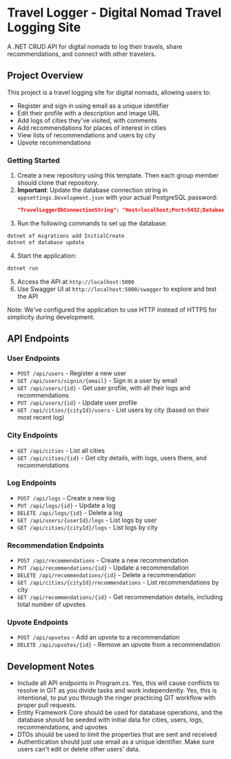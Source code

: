 # Travel Logger - Digital Nomad Travel Logging Site

A .NET CRUD API for digital nomads to log their travels, share recommendations, and connect with other travelers.

## Project Overview

This project is a travel logging site for digital nomads, allowing users to:
- Register and sign in using email as a unique identifier
- Edit their profile  with a description and image URL
- Add logs of cities they've visited, with comments
- Add recommendations for places of interest in cities
- View lists of recommendations and users by city
- Upvote recommendations


### Getting Started

1. Create a new repository using this template. Then each group member should clone that repository.
2. **Important**: Update the database connection string in `appsettings.Development.json` with your actual PostgreSQL password:
   ```json
   "TravelLoggerDbConnectionString": "Host=localhost;Port=5432;Database=TravelLogger;Username=postgres;Password=YourActualPasswordHere"
   ```
3. Run the following commands to set up the database:

```bash
dotnet ef migrations add InitialCreate
dotnet ef database update
```

4. Start the application:

```bash
dotnet run
```

5. Access the API at `http://localhost:5000`
6. Use Swagger UI at `http://localhost:5000/swagger` to explore and test the API

Note: We've configured the application to use HTTP instead of HTTPS for simplicity during development.

## API Endpoints

### User Endpoints
- `POST /api/users` - Register a new user
- `GET /api/users/signin/{email}` - Sign in a user by email
- `GET /api/users/{id}` - Get user profile, with all their logs and recommendations
- `PUT /api/users/{id}` - Update user profile
- `GET /api/cities/{cityId}/users` - List users by city (based on their most recent log)

### City Endpoints
- `GET /api/cities` - List all cities
- `GET /api/cities/{id}` - Get city details, with logs, users there, and recommendations

### Log Endpoints
- `POST /api/logs` - Create a new log
- `PUT /api/logs/{id}` - Update a log
- `DELETE /api/logs/{id}` - Delete a log
- `GET /api/users/{userId}/logs` - List logs by user
- `GET /api/cities/{cityId}/logs` - List logs by city

### Recommendation Endpoints
- `POST /api/recommendations` - Create a new recommendation
- `PUT /api/recommendations/{id}` - Update a recommendation
- `DELETE /api/recommendations/{id}` - Delete a recommendation
- `GET /api/cities/{cityId}/recommendations` - List recommendations by city
- `GET /api/recommendations/{id}` - Get recommendation details, including total number of upvotes

### Upvote Endpoints
- `POST /api/upvotes` - Add an upvote to a recommendation
- `DELETE /api/upvotes/{id}` - Remove an upvote from a recommendation

## Development Notes

- Include all API endpoints in Program.cs. Yes, this will cause conflicts to resolve in GIT as you divide tasks and work independently. Yes, this is intentional, to put you through the ringer practicing GIT workflow with proper pull requests.
- Entity Framework Core should be used for database operations, and the database should be seeded with initial data for cities, users, logs, recommendations, and upvotes
- DTOs should be used to limit the properties that are sent and received
- Authentication should just use email as a unique identifier. Make sure users can't edit or delete other users' data.